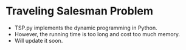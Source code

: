 # Traveling Salesman Problem

* TSP.py implements the dynamic programming in Python.
* However, the running time is too long and cost too much memory.
* Will update it soon.
